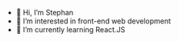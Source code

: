 - 👋 Hi, I’m Stephan
- 👀 I’m interested in front-end web development
- 🌱 I’m currently learning React.JS

<!---
aevitas1/aevitas1 is a ✨ special ✨ repository because its `README.md` (this file) appears on your GitHub profile.
You can click the Preview link to take a look at your changes.
--->
